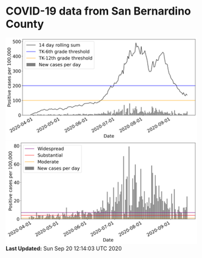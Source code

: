 # COVID-19 data from San Bernardino County
![image1](plots/graph.png)
![image2](plots/classification.png)
**Last Updated:** Sun Sep 20 12:14:03 UTC 2020